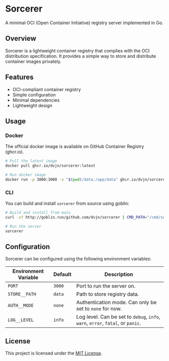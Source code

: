 # Sorcerer

A minimal OCI (Open Container Initiative) registry server implemented in Go.

## Overview

Sorcerer is a lightweight container registry that complies with the OCI
distribution specification. It provides a simple way to store and distribute
container images privately.

## Features

- OCI-compliant container registry
- Simple configuration
- Minimal dependencies
- Lightweight design


## Usage

### Docker

The official docker image is available on GitHub Container Registry (ghcr.io).

```bash
# Pull the latest image
docker pull ghcr.io/dvjn/sorcerer:latest

# Run docker image
docker run -p 3000:3000 -v "$(pwd)/data:/app/data" ghcr.io/dvjn/sorcerer:latest
```

### CLI

You can build and install `sorcerer` from source using goblin:

```bash
# Build and install from main
curl -sf http://goblin.run/github.com/dvjn/sorcerer | CMD_PATH="/cmd/sorcerer" sh

# Run the server
sorcerer
```


## Configuration

Sorcerer can be configured using the following environment variables:

| Environment Variable | Default | Description                                                                     |
| -------------------- | ------- | ------------------------------------------------------------------------------- |
| `PORT`               | `3000`  | Port to run the server on.                                                      |
| `STORE__PATH`        | `data`  | Path to store registry data.                                                    |
| `AUTH__MODE`         | `none`  | Authentication mode. Can only be set to `none` for now.                         |
| `LOG__LEVEL`         | `info`  | Log level. Can be set to `debug`, `info`, `warn`, `error`, `fatal`, or `panic`. |


## License

This project is licensed under the [MIT License](LICENSE.txt).
